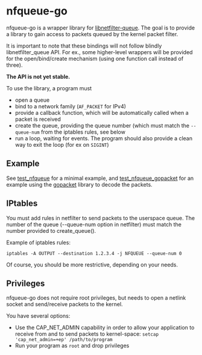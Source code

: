 # nfqueue-go

nfqueue-go is a wrapper library for
[libnetfilter-queue](http://www.netfilter.org/projects/libnetfilter_queue/). The goal is to provide a library to gain access to packets queued by the kernel packet filter.

It is important to note that these bindings will not follow blindly libnetfilter_queue API. For ex., some higher-level wrappers will be provided for the open/bind/create mechanism (using one function call instead of three).

**The API is not yet stable.**

To use the library, a program must
- open a queue
- bind to a network family (`AF_PACKET` for IPv4)
- provide a callback function, which will be automatically called when a packet is received
- create the queue, providing the queue number (which must match the `--queue-num` from the iptables rules, see below
- run a loop, waiting for events. The program should also provide a clean way to exit the loop (for ex on `SIGINT`)

## Example

See [test_nfqueue](nfqueue/test_nfqueue/test_nfqueue.go) for a minimal example, and [test_nfqueue_gopacket](nfqueue/test_nfqueue_gopacket/test_nfqueue.go) for an example using the [gopacket](https://github.com/google/gopacket) library to decode the packets.

## IPtables

You must add rules in netfilter to send packets to the userspace queue.
The number of the queue (--queue-num option in netfilter) must match the
number provided to create_queue().

Example of iptables rules:

    iptables -A OUTPUT --destination 1.2.3.4 -j NFQUEUE --queue-num 0

Of course, you should be more restrictive, depending on your needs.

## Privileges

nfqueue-go does not require root privileges, but needs to open a netlink socket and send/receive packets to the kernel.

You have several options:
- Use the CAP_NET_ADMIN capability in order to allow your application to receive from and to send packets to kernel-space:
```setcap 'cap_net_admin=+ep' /path/to/program```
- Run your program as `root` and drop privileges
